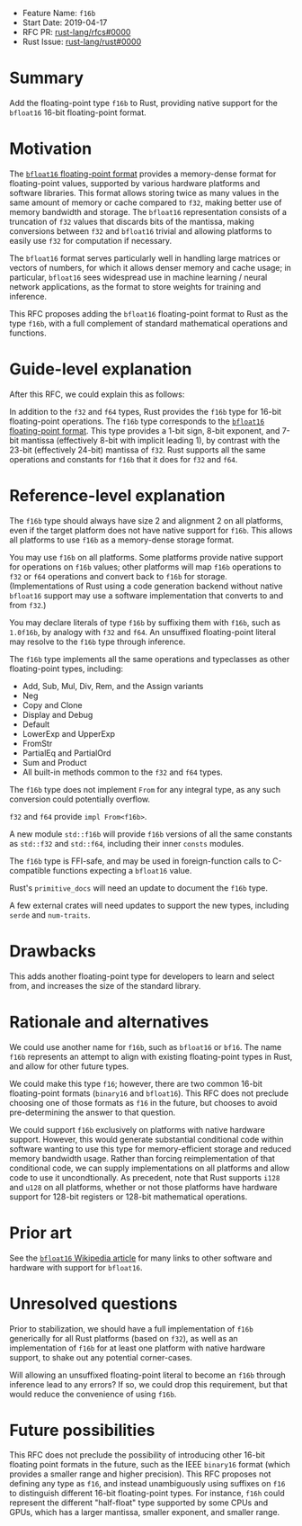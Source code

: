 - Feature Name: `f16b`
- Start Date: 2019-04-17
- RFC PR: [rust-lang/rfcs#0000](https://github.com/rust-lang/rfcs/pull/0000)
- Rust Issue: [rust-lang/rust#0000](https://github.com/rust-lang/rust/issues/0000)

# Summary
[summary]: #summary

Add the floating-point type `f16b` to Rust, providing native support for the
`bfloat16` 16-bit floating-point format.

# Motivation
[motivation]: #motivation

The [`bfloat16` floating-point format](https://arxiv.org/abs/1711.10374)
provides a memory-dense format for floating-point values, supported by various
hardware platforms and software libraries. This format allows storing twice as
many values in the same amount of memory or cache compared to `f32`, making
better use of memory bandwidth and storage. The `bfloat16` representation
consists of a truncation of `f32` values that discards bits of the mantissa,
making conversions between `f32` and `bfloat16` trivial and allowing platforms
to easily use `f32` for computation if necessary.

The `bfloat16` format serves particularly well in handling large matrices or
vectors of numbers, for which it allows denser memory and cache usage; in
particular, `bfloat16` sees widespread use in machine learning / neural network
applications, as the format to store weights for training and inference.

This RFC proposes adding the `bfloat16` floating-point format to Rust as the
type `f16b`, with a full complement of standard mathematical operations and
functions.

# Guide-level explanation
[guide-level-explanation]: #guide-level-explanation

After this RFC, we could explain this as follows:

In addition to the `f32` and `f64` types, Rust provides the `f16b` type for
16-bit floating-point operations. The `f16b` type corresponds to the
[`bfloat16` floating-point format](https://arxiv.org/abs/1711.10374). This type
provides a 1-bit sign, 8-bit exponent, and 7-bit mantissa (effectively 8-bit
with implicit leading 1), by contrast with the 23-bit (effectively 24-bit)
mantissa of `f32`. Rust supports all the same operations and constants for
`f16b` that it does for `f32` and `f64`.

# Reference-level explanation
[reference-level-explanation]: #reference-level-explanation

The `f16b` type should always have size 2 and alignment 2 on all platforms,
even if the target platform does not have native support for `f16b`. This
allows all platforms to use `f16b` as a memory-dense storage format.

You may use `f16b` on all platforms. Some platforms provide native support for
operations on `f16b` values; other platforms will map `f16b` operations to
`f32` or `f64` operations and convert back to `f16b` for storage.
(Implementations of Rust using a code generation backend without native
`bfloat16` support may use a software implementation that converts to and from
`f32`.)

You may declare literals of type `f16b` by suffixing them with `f16b`, such as
`1.0f16b`, by analogy with `f32` and `f64`. An unsuffixed floating-point
literal may resolve to the `f16b` type through inference.

The `f16b` type implements all the same operations and typeclasses as other
floating-point types, including:

- Add, Sub, Mul, Div, Rem, and the Assign variants
- Neg
- Copy and Clone
- Display and Debug
- Default
- LowerExp and UpperExp
- FromStr
- PartialEq and PartialOrd
- Sum and Product
- All built-in methods common to the `f32` and `f64` types.

The `f16b` type does not implement `From` for any integral type, as any such
conversion could potentially overflow.

`f32` and `f64` provide `impl From<f16b>`.

A new module `std::f16b` will provide `f16b` versions of all the same constants
as `std::f32` and `std::f64`, including their inner `consts` modules.

The `f16b` type is FFI-safe, and may be used in foreign-function calls to
C-compatible functions expecting a `bfloat16` value.

Rust's `primitive_docs` will need an update to document the `f16b` type.

A few external crates will need updates to support the new types,
including `serde` and `num-traits`.

# Drawbacks
[drawbacks]: #drawbacks

This adds another floating-point type for developers to learn and select from,
and increases the size of the standard library.

# Rationale and alternatives
[rationale-and-alternatives]: #rationale-and-alternatives

We could use another name for `f16b`, such as `bfloat16` or `bf16`. The name
`f16b` represents an attempt to align with existing floating-point types in
Rust, and allow for other future types.

We could make this type `f16`; however, there are two common 16-bit
floating-point formats (`binary16` and `bfloat16`). This RFC does not preclude
choosing one of those formats as `f16` in the future, but chooses to avoid
pre-determining the answer to that question.

We could support `f16b` exclusively on platforms with native hardware support.
However, this would generate substantial conditional code within software
wanting to use this type for memory-efficient storage and reduced memory
bandwidth usage. Rather than forcing reimplementation of that conditional code,
we can supply implementations on all platforms and allow code to use it
uncondtionally. As precedent, note that Rust supports `i128` and `u128` on all
platforms, whether or not those platforms have hardware support for 128-bit
registers or 128-bit mathematical operations.

# Prior art
[prior-art]: #prior-art

See the [`bfloat16` Wikipedia
article](https://en.wikipedia.org/wiki/Bfloat16_floating-point_format) for many
links to other software and hardware with support for `bfloat16`.

# Unresolved questions
[unresolved-questions]: #unresolved-questions

Prior to stabilization, we should have a full implementation of `f16b`
generically for all Rust platforms (based on `f32`), as well as an
implementation of `f16b` for at least one platform with native hardware
support, to shake out any potential corner-cases.

Will allowing an unsuffixed floating-point literal to become an `f16b` through
inference lead to any errors? If so, we could drop this requirement, but that
would reduce the convenience of using `f16b`.

# Future possibilities
[future-possibilities]: #future-possibilities

This RFC does not preclude the possibility of introducing other 16-bit floating
point formats in the future, such as the IEEE `binary16` format (which provides
a smaller range and higher precision). This RFC proposes not defining any type
as `f16`, and instead unambiguously using suffixes on `f16` to distinguish
different 16-bit floating-point types. For instance, `f16h` could represent the
different "half-float" type supported by some CPUs and GPUs, which has a larger
mantissa, smaller exponent, and smaller range.
